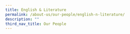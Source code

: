 ```yaml
---
title: English & Literature
permalink: /about-us/our-people/english-n-literature/
description: ""
third_nav_title: Our People
---
```

